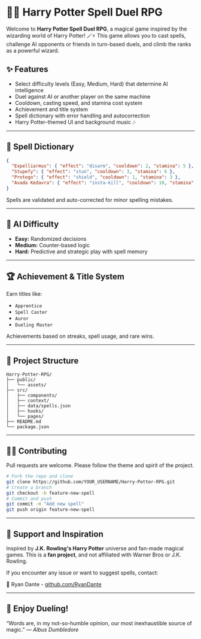 
# 🧙‍♂️ Harry Potter Spell Duel RPG

Welcome to **Harry Potter Spell Duel RPG**, a magical game inspired by the wizarding world of Harry Potter! 🪄⚡ This game allows you to cast spells, challenge AI opponents or friends in turn-based duels, and climb the ranks as a powerful wizard.

## ✨ Features

- Select difficulty levels (Easy, Medium, Hard) that determine AI intelligence
- Duel against AI or another player on the same machine
- Cooldown, casting speed, and stamina cost system
- Achievement and title system
- Spell dictionary with error handling and autocorrection
- Harry Potter-themed UI and background music 🎶

---

## 📘 Spell Dictionary

```json
{
  "Expelliarmus": { "effect": "disarm", "cooldown": 2, "stamina": 5 },
  "Stupefy": { "effect": "stun", "cooldown": 3, "stamina": 6 },
  "Protego": { "effect": "shield", "cooldown": 1, "stamina": 3 },
  "Avada Kedavra": { "effect": "insta-kill", "cooldown": 10, "stamina": 20 }
}
```

Spells are validated and auto-corrected for minor spelling mistakes.

---

## 🧠 AI Difficulty

- **Easy:** Randomized decisions
- **Medium:** Counter-based logic
- **Hard:** Predictive and strategic play with spell memory

---

## 🏆 Achievement & Title System

Earn titles like:
- `Apprentice`
- `Spell Caster`
- `Auror`
- `Dueling Master`

Achievements based on streaks, spell usage, and rare wins.

---

## 📁 Project Structure

```
Harry-Potter-RPG/
├── public/
│   └── assets/
├── src/
│   ├── components/
│   ├── context/
│   ├── data/spells.json
│   ├── hooks/
│   └── pages/
├── README.md
└── package.json
```

---

## 👨‍💻 Contributing

Pull requests are welcome. Please follow the theme and spirit of the project.
```bash
# Fork the repo and clone
git clone https://github.com/YOUR_USERNAME/Harry-Potter-RPG.git
# Create a branch
git checkout -b feature-new-spell
# Commit and push
git commit -m "Add new spell"
git push origin feature-new-spell
```

---

## 💬 Support and Inspiration

Inspired by **J.K. Rowling's Harry Potter** universe and fan-made magical games.
This is a **fan project**, and not affiliated with Warner Bros or J.K. Rowling.

If you encounter any issue or want to suggest spells, contact:

📧 Ryan Dante - [github.com/RyanDante](https://github.com/RyanDante)

---

## 🌟 Enjoy Dueling!

“Words are, in my not-so-humble opinion, our most inexhaustible source of magic.” — *Albus Dumbledore*
